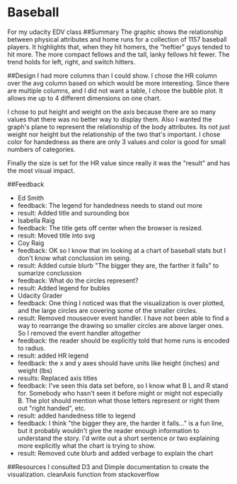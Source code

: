 # Baseball
For my udacity EDV class
##Summary 
The graphic shows the relationship between physical attributes and home runs for a collection of 1157 baseball players.
It highlights that, when they hit homers, the "heftier" guys tended to hit more. The more compact fellows and the tall, lanky fellows hit fewer. The trend holds for left, right, and switch hitters. 


##Design
I had more columns than I could show. I chose the HR column over the avg column based on which would be more interesting. 
Since there are multiple columns, and I did not want a table, I chose the bubble plot. It allows me up to 4 different dimensions
on one chart.

I chose to put height and weight on the axis because there are so many values that there was no better way to display them. 
Also I wanted the graph's plane to represent the relationship of the body attributes. Its not just weight nor height but the relationship of the two that's important.
I chose color for handedness as there are only 3 values and color is good for small numbers of categories. 

Finally the size is set for the HR value since really it was the "result" and has the most visual impact.


##Feedback 
* Ed Smith 
 * feedback: The legend for handedness needs to stand out more
 * result: Added title and surounding box
* Isabella Raig
 * feedback: The title gets off center when the browser is resized.
 * result: Moved title into svg 
* Coy Raig
 * feedback: OK so I know that im looking at a chart of baseball stats but I don't know what conclussion im seing.
 * result: Added cutsie blurb "The bigger they are, the farther it falls" to sumarize conclussion
 * feedback: What do the circles represent?
 * result: Added legend for bubles
* Udacity Grader
 * feedback: One thing I noticed was that the visualization is over plotted, and the large circles are covering some of the smaller circles.
 * result: Removed mouseover event handler. I have not been able to find a way to rearrange the drawing so smaller circles are above larger ones. So I removed the event handler altogether
 * feedback: the reader should be explicitly told that home runs is encoded to radius.
 * result: added HR legend
 * feedback: the x and y axes should have units like height (inches) and weight (lbs)
 * results: Replaced axis titles
 * feedback: I've seen this data set before, so I know what B L and R stand for. Somebody who hasn't seen it before might or might not especially B. The plot should mention what those letters represent or right them out "right handed", etc.
 * result: added handedness title to legend
 * feedback: I think "the bigger they are, the harder it falls..." is a fun line, but it probably wouldn't give the reader enough information to understand the story. I'd write out a short sentence or two explaining more explicitly what the chart is trying to show.
 * result: Removed cute blurb and added verbage to explain the chart

 
##Resources 
I consulted D3 and Dimple documentation to create the visualization.
cleanAxis function from stackoverflow
